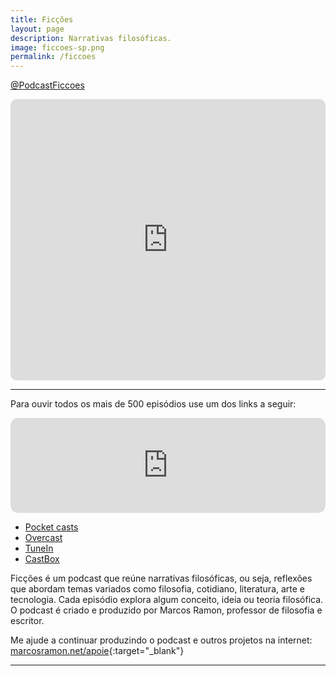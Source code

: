 ```yaml
---
title: Ficções
layout: page
description: Narrativas filosóficas.
image: ficcoes-sp.png
permalink: /ficcoes
---
```


<i class="icon-twitter"></i> <a href="https://twitter.com/PodcastFiccoes">@PodcastFiccoes</a>

<iframe src="https://embed.podcasts.apple.com/us/podcast/fic%C3%A7%C3%B5es/id967600465?itsct=podcast_box&amp;itscg=30200" sandbox="allow-forms allow-popups allow-same-origin allow-scripts allow-top-navigation-by-user-activation" allow="autoplay *; encrypted-media *;" style="width: 100%; max-width: 660px; overflow: hidden; border-radius: 10px; background: transparent none repeat scroll 0% 0%;" height="450px" frameborder="0"></iframe>

---

Para ouvir todos os mais de 500 episódios use um dos links a seguir:

<iframe style="border-radius:12px" src="https://open.spotify.com/embed/show/1smphr2Sl3kHncMYB984rc?utm_source=generator&theme=0" width="100%" height="152" frameBorder="0" allowfullscreen="" allow="autoplay; clipboard-write; encrypted-media; fullscreen; picture-in-picture" loading="lazy"></iframe>

- [Pocket casts](http://pca.st/4m8G)
- [Overcast](https://overcast.fm/itunes967600465/fic-es)
- [TuneIn](https://tunein.com/podcasts/Culture/Fices-p610099/)
- [CastBox](https://castbox.fm/channel/Fic%C3%A7%C3%B5es-id1399868?country=br)

Ficções é um podcast que reúne narrativas filosóficas, ou seja, reflexões que abordam temas variados como filosofia, cotidiano, literatura, arte e tecnologia. Cada episódio explora algum conceito, ideia ou teoria filosófica. O podcast é criado e produzido por Marcos Ramon, professor de filosofia e escritor. 

Me ajude a continuar produzindo o podcast e outros projetos na internet: [marcosramon.net/apoie](https://marcosramon.net/apoie){:target="_blank"}

---

